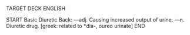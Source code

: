 TARGET DECK
ENGLISH

START
Basic
Diuretic
Back: —adj. Causing increased output of urine. —n. Diuretic drug. [greek: related to *dia-, oureo urinate]
END
